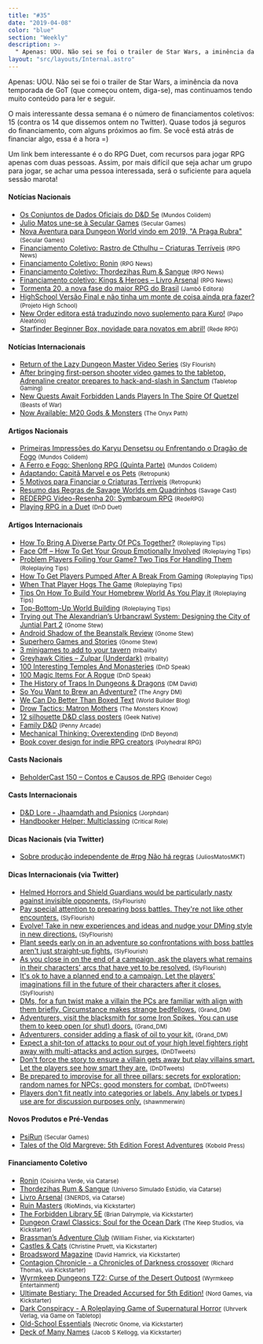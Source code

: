 ```yaml
---
title: "#35"
date: "2019-04-08"
color: "blue"
section: "Weekly"
description: >-
  " Apenas: UOU. Não sei se foi o trailer de Star Wars, a iminência da nova temporada de GoT (que começou ontem, diga-se), mas continuamos tendo muito conteúdo para ler e seguir."
layout: "src/layouts/Internal.astro"
---
```


Apenas: UOU. Não sei se foi o trailer de Star Wars, a iminência da nova temporada de GoT (que começou ontem, diga-se), mas continuamos tendo muito conteúdo para ler e seguir.

O mais interessante dessa semana é o número de financiamentos coletivos: 15 (contra os 14 que dissemos ontem no Twitter). Quase todos já seguros do financiamento, com alguns próximos ao fim. Se você está atrás de financiar algo, essa é a hora =)

Um link bem interessante é o do RPG Duet, com recursos para jogar RPG apenas com duas pessoas. Assim, por mais difícil que seja achar um grupo para jogar, se achar uma pessoa interessada, será o suficiente para aquela sessão marota!

#### Notícias Nacionais

- [Os Conjuntos de Dados Oficiais do D&D 5e] <small>(Mundos Colidem)</small>
- [Julio Matos une-se à Secular Games] <small>(Secular Games)</small>
- [Nova Aventura para Dungeon World vindo em 2019, "A Praga Rubra"] <small>(Secular Games)</small>
- [Financiamento Coletivo: Rastro de Cthulhu – Criaturas Terríveis] <small>(RPG News)</small>
- [Financiamento Coletivo: Ronin] <small>(RPG News)</small>
- [Financiamento Coletivo: Thordezihas Rum & Sangue] <small>(RPG News)</small>
- [Financiamento coletivo: Kings & Heroes – Livro Arsenal] <small>(RPG News)</small>
- [Tormenta 20, a nova fase do maior RPG do Brasil] <small>(Jambô Editora)</small>
- [HighSchool Versão Final e não tinha um monte de coisa ainda pra fazer?] <small>(Projeto High School)</small>
- [New Order editora está traduzindo novo suplemento para Kuro!] <small>(Papo Aleatório)</small>
- [Starfinder Beginner Box, novidade para novatos em abril!] <small>(Rede RPG)</small>

#### Notícias Internacionais

- [Return of the Lazy Dungeon Master Video Series] <small>(Sly Flourish)</small>
- [After bringing first-person shooter video games to the tabletop, Adrenaline creator prepares to hack-and-slash in Sanctum] <small>(Tabletop Gaming)</small>
- [New Quests Await Forbidden Lands Players In The Spire Of Quetzel] <small>(Beasts of War)</small>
- [Now Available: M20 Gods & Monsters] <small>(The Onyx Path)</small>

#### Artigos Nacionais

- [Primeiras Impressões do Karyu Densetsu ou Enfrentando o Dragão de Fogo] <small>(Mundos Colidem)</small>
- [A Ferro e Fogo: Shenlong RPG (Quinta Parte)] <small>(Mundos Colidem)</small>
- [Adaptando: Capitã Marvel e os Pets] <small>(Retropunk)</small>
- [5 Motivos para Financiar o Criaturas Terríveis] <small>(Retropunk)</small>
- [Resumo das Regras de Savage Worlds em Quadrinhos] <small>(Savage Cast)</small>
- [REDERPG Vídeo-Resenha 20: Symbaroum RPG] <small>(RedeRPG)</small>
- [Playing RPG in a Duet] <small>(DnD Duet)</small>

#### Artigos Internacionais

- [How To Bring A Diverse Party Of PCs Together?] <small>(Roleplaying Tips)</small>
- [Face Off – How To Get Your Group Emotionally Involved] <small>(Roleplaying Tips)</small>
- [Problem Players Foiling Your Game? Two Tips For Handling Them] <small>(Roleplaying Tips)</small>
- [How To Get Players Pumped After A Break From Gaming] <small>(Roleplaying Tips)</small>
- [When That Player Hogs The Game] <small>(Roleplaying Tips)</small>
- [Tips On How To Build Your Homebrew World As You Play it] <small>(Roleplaying Tips)</small>
- [Top-Bottom-Up World Building] <small>(Roleplaying Tips)</small>
- [Trying out The Alexandrian’s Urbancrawl System: Designing the City of Juntial Part 2] <small>(Gnome Stew)</small>
- [Android Shadow of the Beanstalk Review] <small>(Gnome Stew)</small>
- [Superhero Games and Stories] <small>(Gnome Stew)</small>
- [3 minigames to add to your tavern] <small>(tribality)</small>
- [Greyhawk Cities – Zulpar (Underdark)] <small>(tribality)</small>
- [100 Interesting Temples And Monasteries] <small>(DnD Speak)</small>
- [100 Magic Items For A Rogue] <small>(DnD Speak)</small>
- [The History of Traps In Dungeons & Dragons] <small>(DM David)</small>
- [So You Want to Brew an Adventure?] <small>(The Angry DM)</small>
- [We Can Do Better Than Boxed Text] <small>(World Builder Blog)</small>
- [Drow Tactics: Matron Mothers] <small>(The Monsters Know)</small>
- [12 silhouette D&D class posters] <small>(Geek Native)</small>
- [Family D&D] <small>(Penny Arcade)</small>
- [Mechanical Thinking: Overextending] <small>(DnD Beyond)</small>
- [Book cover design for indie RPG creators] <small>(Polyhedral RPG)</small>

#### Casts Nacionais

- [BeholderCast 150 – Contos e Causos de RPG] <small>(Beholder Cego)</small>

#### Casts Internacionais

- [D&D Lore - Jhaamdath and Psionics] <small>(Jorphdan)</small>
- [Handbooker Helper: Multiclassing] <small>(Critical Role)</small>

#### Dicas Nacionais (via Twitter)

- [Sobre produção independente de #rpg Não há regras] <small>(JuliosMatosMKT)</small>

#### Dicas Internacionais (via Twitter)

- [Helmed Horrors and Shield Guardians would be particularly nasty against invisible opponents.] <small>(SlyFlourish)</small>
- [Pay special attention to preparing boss battles. They're not like other encounters.] <small>(SlyFlourish)</small>
- [Evolve! Take in new experiences and ideas and nudge your DMing style in new directions.] <small>(SlyFlourish)</small>
- [Plant seeds early on in an adventure so confrontations with boss battles aren't just straight-up fights.] <small>(SlyFlourish)</small>
- [As you close in on the end of a campaign, ask the players what remains in their characters' arcs that have yet to be resolved.] <small>(SlyFlourish)</small>
- [It's ok to have a planned end to a campaign. Let the players' imaginations fill in the future of their characters after it closes.] <small>(SlyFlourish)</small>
- [DMs, for a fun twist make a villain the PCs are familiar with align with them briefly. Circumstance makes strange bedfellows.] <small>(Grand_DM)</small>
- [Adventurers, visit the blacksmith for some Iron Spikes. You can use them to keep open (or shut) doors.] <small>(Grand_DM)</small>
- [Adventurers, consider adding a flask of oil to your kit.] <small>(Grand_DM)</small>
- [Expect a shit-ton of attacks to pour out of your high level fighters right away with multi-attacks and action surges.] <small>(DnDTweets)</small>
- [Don't force the story to ensure a villain gets away but play villains smart. Let the players see how smart they are.] <small>(DnDTweets)</small>
- [Be prepared to improvise for all three pillars: secrets for exploration; random names for NPCs; good monsters for combat.] <small>(DnDTweets)</small>
- [Players don't fit neatly into categories or labels. Any labels or types I use are for discussion purposes only.] <small>(shawnmerwin)</small>

#### Novos Produtos e Pré-Vendas

- [PsiRun] <small>(Secular Games)</small>
- [Tales of the Old Margreve: 5th Edition Forest Adventures] <small>(Kobold Press)</small>

#### Financiamento Coletivo

- [Ronin] <small>(Coisinha Verde, via Catarse)</small>
- [Thordezihas Rum & Sangue] <small>(Universo Simulado Estúdio, via Catarse)</small>
- [Livro Arsenal] <small>(3NERDS, via Catarse)</small>
- [Ruin Masters] <small>(RioMinds, via Kickstarter)</small>
- [The Forbidden Library 5E] <small>(Brian Dalrymple, via Kickstarter)</small>
- [Dungeon Crawl Classics: Soul for the Ocean Dark] <small>(The Keep Studios, via Kickstarter)</small>
- [Brassman’s Adventure Club] <small>(William Fisher, via Kickstarter)</small>
- [Castles & Cats] <small>(Christine Pruett, via Kickstarter)</small>
- [Broadsword Magazine] <small>(David Hamrick, via Kickstarter)</small>
- [Contagion Chronicle - a Chronicles of Darkness crossover] <small>(Richard Thomas, via Kickstarter)</small>
- [Wyrmkeep Dungeons TZ2: Curse of the Desert Outpost] <small>(Wyrmkeep Entertainment)</small>
- [Ultimate Bestiary: The Dreaded Accursed for 5th Edition!] <small>(Nord Games, via Kickstarter)</small>
- [Dark Conspiracy - A Roleplaying Game of Supernatural Horror] <small>(Uhrverk Verlag, via Game on Tabletop)</small>
- [Old-School Essentials] <small>(Necrotic Gnome, via Kickstarter)</small>
- [Deck of Many Names] <small>(Jacob S Kellogg, via Kickstarter)</small>

[os conjuntos de dados oficiais do d&d 5e]: https://www.mundoscolidem.com.br/dice-set-dd-5e/
[julio matos une-se à secular games]: https://twitter.com/SecularGames/status/1115308036816551938
[nova aventura para dungeon world vindo em 2019, "a praga rubra"]: https://twitter.com/SecularGames/status/1115341455709569024
[financiamento coletivo: rastro de cthulhu – criaturas terríveis]: https://newsrpg.wordpress.com/2019/04/09/financiamento-coletivo-rastro-de-cthulhu-criaturas-terriveis/
[financiamento coletivo: ronin]: https://newsrpg.wordpress.com/2019/04/11/financiamento-coletivo-ronin/
[financiamento coletivo: thordezihas rum & sangue]: https://newsrpg.wordpress.com/2019/04/13/financiamento-coletivo-thordezihas-rum-sangue/
[financiamento coletivo: kings & heroes – livro arsenal]: https://newsrpg.wordpress.com/2019/04/10/financiamento-coletivo-kings-heroes-livro-arsenal/
[tormenta 20, a nova fase do maior rpg do brasil]: http://tormentarpg.com.br/
[highschool versão final e não tinha um monte de coisa ainda pra fazer?]: https://projetohighschool.wordpress.com/2019/04/10/highschool-versao-final-e-nao-tinha-um-monte-de-coisa-ainda-pra-fazer/
[new order editora está traduzindo novo suplemento para kuro!]: https://papoaleatorio.com.br/noticias/new-order-editora-esta-traduzindo-novo-suplemento-para-kuro/
[starfinder beginner box, novidade para novatos em abril!]: https://www.rederpg.com.br/2019/04/14/starfinder-beginner-box-novidade-para-novatos-em-abril/
[return of the lazy dungeon master video series]: http://slyflourish.com/rotldm_videos.html
[after bringing first-person shooter video games to the tabletop, adrenaline creator prepares to hack-and-slash in sanctum]: https://www.tabletopgaming.co.uk/board-games/news/after-bringing-first-person-shooter-video-games-to-the-tabletop
[new quests await forbidden lands players in the spire of quetzel]: https://www.beastsofwar.com/fantasy/new-adventures-forbidden-lands-spire-of-quetzel/
[now available: m20 gods & monsters]: http://theonyxpath.com/now-available-m20-gods-monsters/
[primeiras impressões do karyu densetsu ou enfrentando o dragão de fogo]: https://www.mundoscolidem.com.br/karyu-densetsu/
[a ferro e fogo: shenlong rpg (quinta parte)]: https://www.mundoscolidem.com.br/shenlong-rpg-equipamentos/
[adaptando: capitã marvel e os pets]: http://retropunk.net/editora/adaptando-capita-marvel-e-os-pets/
[5 motivos para financiar o criaturas terríveis]: http://retropunk.net/editora/5-motivos-para-financiar-o-criaturas-terriveis/
[resumo das regras de savage worlds em quadrinhos]: http://savagecast.com.br/2019/04/11/resumo-das-regras-de-savage-worlds-em-quadrinhos/
[rederpg vídeo-resenha 20: symbaroum rpg]: https://www.rederpg.com.br/2019/04/09/rederpg-video-resenha-20-symbaroum-rpg/
[playing rpg in a duet]: https://dndduet.com/
[how to bring a diverse party of pcs together?]: https://www.roleplayingtips.com/players-characters/how-to-bring-a-diverse-party-of-pcs-together/
[face off – how to get your group emotionally involved]: https://www.roleplayingtips.com/npcs-roleplay/face-off-how-to-get-your-group-emotionally-involved/
[problem players foiling your game? two tips for handling them]: https://www.roleplayingtips.com/running-games/problem-players-foiling-your-game-two-tips-for-handling-them/
[how to get players pumped after a break from gaming]: https://www.roleplayingtips.com/running-games/how-to-get-players-pumped-after-a-break-from-gaming/
[when that player hogs the game]: https://www.roleplayingtips.com/players-characters/when-that-player-hogs-the-game/
[tips on how to build your homebrew world as you play it]: https://www.roleplayingtips.com/world-building/tips-on-how-to-build-your-homebrew-world-as-you-play-it/
[top-bottom-up world building]: https://www.roleplayingtips.com/world-building/top-bottom-up-world-building/
[trying out the alexandrian’s urbancrawl system: designing the city of juntial part 2]: https://gnomestew.com/trying-out-the-alexandrians-urbancrawl-system-designing-the-city-of-juntial-part-2/
[android shadow of the beanstalk review]: https://gnomestew.com/android-shadow-of-the-beanstalk-review/
[superhero games and stories]: https://gnomestew.com/superhero-games-and-stories/
[3 minigames to add to your tavern]: https://www.tribality.com/2019/04/09/3-minigames-to-add-to-your-tavern/
[greyhawk cities – zulpar (underdark)]: https://www.tribality.com/2019/04/10/greyhawk-cities-zulpar-underdark/
[100 interesting temples and monasteries]: http://dndspeak.com/2019/04/100-interesting-temples-and-monasteries/
[100 magic items for a rogue]: http://dndspeak.com/2019/04/100-magic-items-for-a-rogue/
[the history of traps in dungeons & dragons]: https://dmdavid.com/tag/the-history-of-traps-in-dungeons-dragons/
[so you want to brew an adventure?]: https://theangrygm.com/homebrew-an-adventure/
[we can do better than boxed text]: https://worldbuilderblog.me/2019/04/11/we-can-do-better-than-boxed-text/
[drow tactics: matron mothers]: http://themonstersknow.com/drow-tactics-matron-mothers/
[12 silhouette d&d class posters]: https://www.geeknative.com/65197/12-silhouette-dd-class-posters/
[family d&d]: https://www.penny-arcade.com/news/post/2019/04/08/family-dd
[mechanical thinking: overextending]: https://www.dndbeyond.com/posts/467-mechanical-thinking-overextending
[book cover design for indie rpg creators]: http://polyhedralrpg.com/2019/04/14/book-cover-design-for-indie-rpg-creators/
[beholdercast 150 – contos e causos de rpg]: http://podcast.beholdercego.com/beholdercast-150-contos-e-causos-de-rpg/
[d&d lore - jhaamdath and psionics]: https://www.youtube.com/watch?v=JrV9Zvet0bk
[handbooker helper: multiclassing]: https://www.youtube.com/watch?v=100wR825ImI
[sobre produção independente de #rpg não há regras]: https://twitter.com/JulioMatosMKT/status/1116705531765448704
[helmed horrors and shield guardians would be particularly nasty against invisible opponents.]: https://twitter.com/SlyFlourish/status/1115268664540966913
[pay special attention to preparing boss battles. they're not like other encounters.]: https://twitter.com/SlyFlourish/status/1115646304590401538
[evolve! take in new experiences and ideas and nudge your dming style in new directions.]: https://twitter.com/SlyFlourish/status/1115926442821455872
[plant seeds early on in an adventure so confrontations with boss battles aren't just straight-up fights.]: https://twitter.com/SlyFlourish/status/1116023582583394304
[as you close in on the end of a campaign, ask the players what remains in their characters' arcs that have yet to be resolved.]: https://twitter.com/SlyFlourish/status/1116371095093940224
[it's ok to have a planned end to a campaign. let the players' imaginations fill in the future of their characters after it closes.]: https://twitter.com/SlyFlourish/status/1117125672038797313
[dms, for a fun twist make a villain the pcs are familiar with align with them briefly. circumstance makes strange bedfellows.]: https://twitter.com/Grand_DM/status/1115271795496632320
[adventurers, visit the blacksmith for some iron spikes. you can use them to keep open (or shut) doors.]: https://twitter.com/Grand_DM/status/1115598495698833408
[adventurers, consider adding a flask of oil to your kit.]: https://twitter.com/Grand_DM/status/1115971201950679042
[expect a shit-ton of attacks to pour out of your high level fighters right away with multi-attacks and action surges.]: https://twitter.com/DnDTweets/status/1115311849271111688
[don't force the story to ensure a villain gets away but play villains smart. let the players see how smart they are.]: https://twitter.com/DnDTweets/status/1116761402645987328
[be prepared to improvise for all three pillars: secrets for exploration; random names for npcs; good monsters for combat.]: https://twitter.com/DnDTweets/status/1117486177936969728
[players don't fit neatly into categories or labels. any labels or types i use are for discussion purposes only.]: https://twitter.com/shawnmerwin/status/1115668846168481792
[psirun]: https://www.secular-games.com/loja/produto/psirun-pre-venda/
[tales of the old margreve: 5th edition forest adventures]: https://margreve-5e.backerkit.com/hosted_preorders
[ronin]: https://www.catarse.me/ronin
[thordezihas rum & sangue]: https://www.catarse.me/thordezilhasrumesangue
[livro arsenal]: https://www.catarse.me/LivroArsenal
[ruin masters]: https://www.kickstarter.com/projects/1256540796/ruin-masters
[the forbidden library 5e]: https://www.kickstarter.com/projects/113664363/the-forbidden-library-5e
[dungeon crawl classics: soul for the ocean dark]: https://www.kickstarter.com/projects/iantsmall/dungeon-crawl-classics-soul-for-the-ocean-dark
[brassman’s adventure club]: https://www.kickstarter.com/projects/godghoti/brassmans-adventure-club
[castles & cats]: https://www.kickstarter.com/projects/castlesandcats/castles-and-cats
[broadsword magazine]: https://www.kickstarter.com/projects/davidhamrick/broadsword-magazine
[contagion chronicle - a chronicles of darkness crossover]: https://www.kickstarter.com/projects/200664283/contagion-chronicle-a-chronicles-of-darkness-cross
[wyrmkeep dungeons tz2: curse of the desert outpost]: https://www.kickstarter.com/projects/1867564967/wyrmkeep-dungeons-tz2-curse-of-the-desert-outpost
[ultimate bestiary: the dreaded accursed for 5th edition!]: https://www.kickstarter.com/projects/nordgames/ultimate-bestiary-the-dreaded-accursed-for-5th-edi
[dark conspiracy - a roleplaying game of supernatural horror]: https://www.gameontabletop.com/crowdfunding-189.html
[old-school essentials]: https://www.kickstarter.com/projects/necroticgnome/old-school-essentials
[deck of many names]: https://www.kickstarter.com/projects/1537872810/deck-of-many-names
